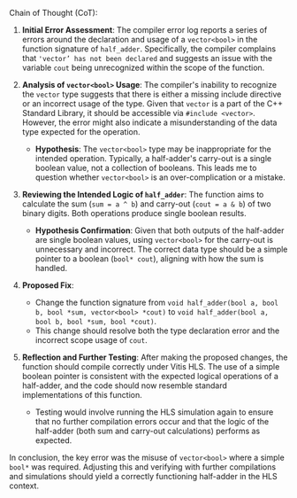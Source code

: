 Chain of Thought (CoT):

1. **Initial Error Assessment**:
   The compiler error log reports a series of errors around the declaration and usage of a `vector<bool>` in the function signature of `half_adder`. Specifically, the compiler complains that `'vector’ has not been declared` and suggests an issue with the variable `cout` being unrecognized within the scope of the function.

2. **Analysis of `vector<bool>` Usage**:
   The compiler's inability to recognize the `vector` type suggests that there is either a missing include directive or an incorrect usage of the type. Given that `vector` is a part of the C++ Standard Library, it should be accessible via `#include <vector>`. However, the error might also indicate a misunderstanding of the data type expected for the operation.

   - **Hypothesis**: The `vector<bool>` type may be inappropriate for the intended operation. Typically, a half-adder's carry-out is a single boolean value, not a collection of booleans. This leads me to question whether `vector<bool>` is an over-complication or a mistake.

3. **Reviewing the Intended Logic of `half_adder`**:
   The function aims to calculate the sum (`sum = a ^ b`) and carry-out (`cout = a & b`) of two binary digits. Both operations produce single boolean results.

   - **Hypothesis Confirmation**: Given that both outputs of the half-adder are single boolean values, using `vector<bool>` for the carry-out is unnecessary and incorrect. The correct data type should be a simple pointer to a boolean (`bool* cout`), aligning with how the sum is handled.

4. **Proposed Fix**:
   - Change the function signature from `void half_adder(bool a, bool b, bool *sum, vector<bool> *cout)` to `void half_adder(bool a, bool b, bool *sum, bool *cout)`.
   - This change should resolve both the type declaration error and the incorrect scope usage of `cout`.

5. **Reflection and Further Testing**:
   After making the proposed changes, the function should compile correctly under Vitis HLS. The use of a simple boolean pointer is consistent with the expected logical operations of a half-adder, and the code should now resemble standard implementations of this function.
   - Testing would involve running the HLS simulation again to ensure that no further compilation errors occur and that the logic of the half-adder (both sum and carry-out calculations) performs as expected. 

In conclusion, the key error was the misuse of `vector<bool>` where a simple `bool*` was required. Adjusting this and verifying with further compilations and simulations should yield a correctly functioning half-adder in the HLS context.